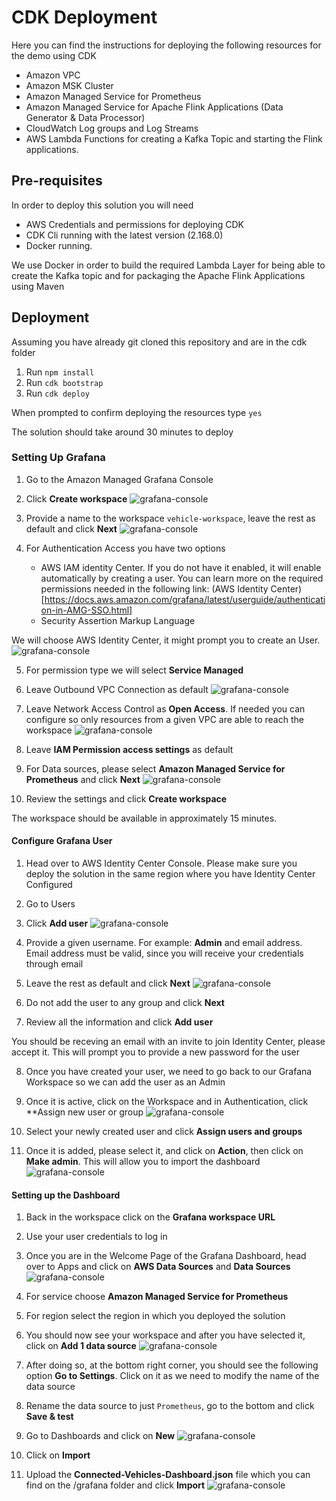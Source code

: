 # CDK Deployment

Here you can find the instructions for deploying the following resources for the demo using CDK

- Amazon VPC
- Amazon MSK Cluster
- Amazon Managed Service for Prometheus
- Amazon Managed Service for Apache Flink Applications (Data Generator & Data Processor)
- CloudWatch Log groups and Log Streams
- AWS Lambda Functions for creating a Kafka Topic and starting the Flink applications.

## Pre-requisites

In order to deploy this solution you will need
- AWS Credentials and permissions for deploying CDK
- CDK Cli running with the latest version (2.168.0)
- Docker running.

We use Docker in order to build the required Lambda Layer for being able to create the Kafka topic and for packaging the Apache Flink Applications using Maven

## Deployment

Assuming you have already git cloned this repository and are in the cdk folder

1. Run ```npm install```
2. Run ```cdk bootstrap```
3. Run ```cdk deploy```

When prompted to confirm deploying the resources type ```yes```

The solution should take around 30 minutes to deploy

### Setting Up Grafana

1. Go to the Amazon Managed Grafana Console
2. Click **Create workspace**
![grafana-console](../images/grafana-setup/grafana-console.png)

3. Provide a name to the workspace ```vehicle-workspace```, leave the rest as default and click **Next**
![grafana-console](../images/grafana-setup/create-workspace-1.png)

4. For Authentication Access you have two options
   * AWS IAM identity Center. If you do not have it enabled, it will enable automatically by creating a user. You can learn more on the required permissions needed in the following link: (AWS Identity Center)[https://docs.aws.amazon.com/grafana/latest/userguide/authentication-in-AMG-SSO.html]
   * Security Assertion Markup Language

We will choose AWS Identity Center, it might prompt you to create an User.
![grafana-console](../images/grafana-setup/create-workspace-2.png)

5. For permission type we will select **Service Managed**
6. Leave Outbound VPC Connection as default
![grafana-console](../images/grafana-setup/create-workspace-3.png)

7. Leave Network Access Control as **Open Access**. If needed you can configure so only resources from a given VPC are able to reach the workspace
![grafana-console](../images/grafana-setup/create-workspace-4.png)

8. Leave **IAM Permission access settings** as default
9. For Data sources, please select **Amazon Managed Service for Prometheus** and click **Next**
![grafana-console](../images/grafana-setup/create-workspace-5.png)

10. Review the settings and click **Create workspace**

The workspace should be available in approximately 15 minutes.

#### Configure Grafana User

1. Head over to AWS Identity Center Console. Please make sure you deploy the solution in the same region where you have Identity Center Configured
2. Go to Users
3. Click **Add user**
![grafana-console](../images/grafana-setup/identity-center-1.png)

4. Provide a given username. For example: **Admin** and email address. Email address must be valid, since you will receive your credentials through email
5. Leave the rest as default and click **Next**
![grafana-console](../images/grafana-setup/identity-center-2.png)

6. Do not add the user to any group and click **Next**
7. Review all the information and click **Add user**

You should be receving an email with an invite to join Identity Center, please accept it. This will prompt you to provide a new password for the user

8. Once you have created your user, we need to go back to our Grafana Workspace so we can add the user as an Admin
9. Once it is active, click on the Workspace and in Authentication, click **Assign new user or group
![grafana-console](../images/grafana-setup/grafana-auth.png)

10. Select your newly created user and click **Assign users and groups**
11. Once it is added, please select it, and click on **Action**, then click on **Make admin**. This will allow you to import the dashboard
![grafana-console](../images/grafana-setup/grafana-auth-2.png)


#### Setting up the Dashboard

1. Back in the workspace click on the **Grafana workspace URL**
2. Use your user credentials to log in
3. Once you are in the Welcome Page of the Grafana Dashboard, head over to Apps and click on **AWS Data Sources** and **Data Sources**
![grafana-console](../images/grafana-setup/grafana-ui.png)

4. For service choose **Amazon Managed Service for Prometheus**
5. For region select the region in which you deployed the solution
6. You should now see your workspace and after you have selected it, click on **Add 1 data source**
![grafana-console](../images/grafana-setup/grafana-ui-2.png)

7. After doing so, at the bottom right corner, you should see the following option **Go to Settings**. Click on it as we need to modify the name of the data source
8. Rename the data source to just ```Prometheus```, go to the bottom and click **Save & test**
9. Go to Dashboards and click on **New**
![grafana-console](../images/grafana-setup/grafana-ui-3.png)

10. Click on **Import**
11. Upload the **Connected-Vehicles-Dashboard.json** file which you can find on the /grafana folder and click **Import**
![grafana-console](../images/grafana-setup/grafana-ui-4.png)


